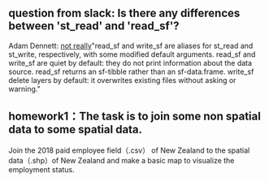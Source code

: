 ## question from slack: Is there any differences between 'st_read' and 'read_sf'?

Adam Dennett: [not really](https://r-spatial.github.io/sf/reference/st_read.html)"read_sf and write_sf are aliases for st_read and st_write, respectively, with some modified default arguments. read_sf and write_sf are quiet by default: they do not print information about the data source. read_sf returns an sf-tibble rather than an sf-data.frame. write_sf delete layers by default: it overwrites existing files without asking or warning."


## homework1：The task is to join some non spatial data to some spatial data.
Join the 2018 paid employee field（.csv） of New Zealand  to the spatial data（.shp）of New Zealand and make a basic map to visualize the employment status.
